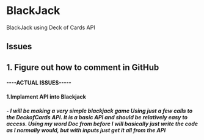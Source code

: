 # BlackJack
BlackJack using Deck of Cards API


## Issues
## 1. Figure out how to comment in GitHub
#### ----ACTUAL ISSUES-----
#### 1.Implament API into Blackjack
##### - I will be making a very simple blackjack game Using just a few calls to the DeckofCards API. It is a basic API and should be relatively easy to access. Using my word Doc from before I will basically just write the code as I normally would, but with inputs just get it all from the API
